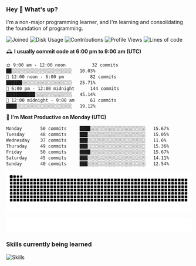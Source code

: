 ### Hey :wave: What's up?

I'm a non-major programming learner, and I'm learning and consolidating the foundation of programming.

<!--START_SECTION:waka-->
![Joined](http://img.shields.io/badge/Joined-8%20years%20ago-6D67E4?style=flat&labelColor=453C67)
![Disk Usage](http://img.shields.io/badge/Github%27s%20Storage-604.4%20MB-FD841F?style=flat&labelColor=E14D2A)
![Contributions](http://img.shields.io/badge/Contributions%20in%202024-162-7DCE13?style=flat&labelColor=2B7A0B)
![Profile Views](http://img.shields.io/badge/Profile%20Views-76-3AB4F2?style=flat&labelColor=0078AA)
![Lines of code](https://img.shields.io/badge/Lines%20of%20code-2%20Million%20Lines%20of%20code-FF8B8B?style=flat&labelColor=EB4747)

🕰️ **I usually commit code at 6:00 pm to 9:00 am (UTC)** 

```text
🌞 9:00 am - 12:00 noon          32 commits     ██░░░░░░░░░░░░░░░░░░░░░░░   10.03% 
🌆 12:00 noon - 6:00 pm          82 commits     ██████░░░░░░░░░░░░░░░░░░░   25.71% 
🌃 6:00 pm - 12:00 midnight      144 commits    ███████████░░░░░░░░░░░░░░   45.14% 
🌙 12:00 midnight - 9:00 am      61 commits     ████░░░░░░░░░░░░░░░░░░░░░   19.12%
```
📅 **I'm Most Productive on Monday (UTC)** 

```text
Monday       50 commits     ████░░░░░░░░░░░░░░░░░░░░░   15.67% 
Tuesday      48 commits     ███░░░░░░░░░░░░░░░░░░░░░░   15.05% 
Wednesday    37 commits     ███░░░░░░░░░░░░░░░░░░░░░░   11.6% 
Thursday     49 commits     ███░░░░░░░░░░░░░░░░░░░░░░   15.36% 
Friday       50 commits     ████░░░░░░░░░░░░░░░░░░░░░   15.67% 
Saturday     45 commits     ███░░░░░░░░░░░░░░░░░░░░░░   14.11% 
Sunday       40 commits     ███░░░░░░░░░░░░░░░░░░░░░░   12.54%
```

<!--END_SECTION:waka-->

![Snake animation](https://raw.githubusercontent.com/dirname/dirname/output/snake.svg)

![metrics](github-metrics.svg)

### Skills currently being learned

![Skills](https://skillicons.dev/icons?i=linux,rust,go,solidity,typescript,bash,git,postgres,mysql,redis,mongo,docker,kubernetes,grafana,prometheus)
